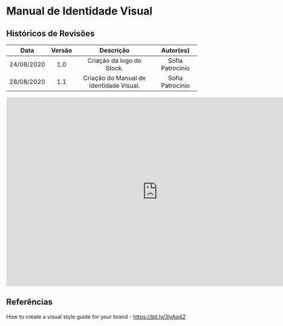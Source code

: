 # Manual de Identidade Visual

## Históricos de Revisões
|    Data    | Versão |         Descrição         |           Autor(es)            |
| :--------: | :----: | :-----------------------: | :----------------------------: |
| 24/08/2020 |  1.0   |  Criação da logo do Stock. | Sofia Patrocínio |
| 28/08/2020 |  1.1   |  Criação do Manual de Identidade Visual. | Sofia Patrocínio |

<embed src="https://unbarqdsw.github.io/2020.1_G12_Stock/assets/Manual_Id.pdf" width="800px" height="500px" />

## Referências

How to create a visual style guide for your brand - https://bit.ly/3lyAq42
